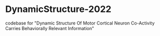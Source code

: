 # DynamicStructure-2022
codebase for "Dynamic Structure Of Motor Cortical Neuron Co-Activity Carries Behaviorally Relevant Information"
